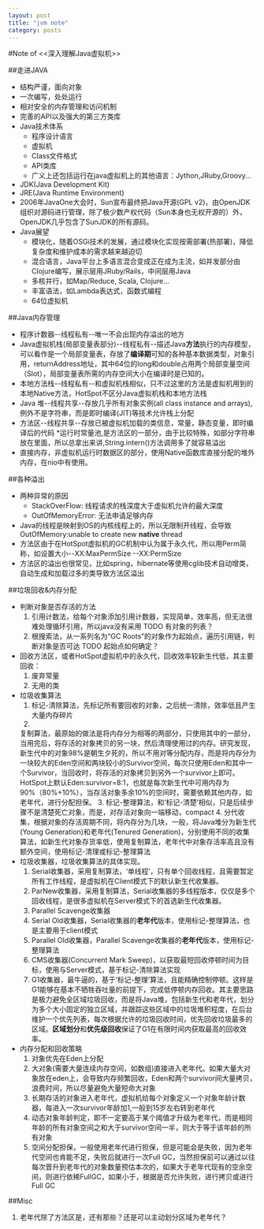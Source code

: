 ```yaml
---
layout: post
title: "jvm note"
category: posts
---
```

#Note of <<深入理解Java虚拟机>>

##走进JAVA
* 结构严谨，面向对象
* 一次编写，处处运行
* 相对安全的内存管理和访问机制
* 完善的API以及强大的第三方类库
* Java技术体系
  * 程序设计语言
  * 虚拟机
  * Class文件格式
  * API类库
  * 广义上还包括运行在java虚拟机上的其他语言：Jython,JRuby,Groovy...
* JDK(Java Development Kit)
* JRE(Java Runtime Environment)
* 2006年JavaOne大会时，Sun宣布最终把Java开源(GPL v2)，由OpenJDK组织对源码进行管理，除了极少数产权代码（Sun本身也无权开源的）外，OpenJDK几乎包含了SunJDK的所有源码。
* Java展望
  * 模块化，随着OSGi技术的发展，通过模块化实现按需部署(热部署)，降低复杂度和维护成本的需求越来越迫切
  * 混合语言，Java平台上多语言混合变成正在成为主流，如并发部分由Clojure编写，展示层用JRuby/Rails，中间层用Java
  * 多核并行，如Map/Reduce, Scala, Clojure...
  * 丰富语法，如Lambda表达式，函数式编程
  * 64位虚拟机

##Java内存管理
  * 程序计数器--线程私有--唯一不会出现内存溢出的地方
  * Java虚拟机栈(局部变量表部分)--线程私有--描述Java**方法**执行的内存模型，可以看作是一个局部变量表，存放了**编译期**可知的各种基本数据类型，对象引用，returnAddress地址，其中64位的long和double占用两个局部变量空间（Slot），局部变量表所需的内存空间大小在编译时是已知的。
  * 本地方法栈--线程私有--和虚拟机栈相似，只不过这里的方法是虚拟机用到的本地Native方法，HotSpot不区分Java虚拟机栈和本地方法栈
  * Java 堆--线程共享--存放几乎所有对象实例(all class instance and arrays),例外不是字符串，而是即时编译(JIT)等技术允许栈上分配
  * 方法区--线程共享--存放已被虚拟机加载的类信息，常量，静态变量，即时编译后的代码
    *运行时常量池,是方法区的一部分，由于比较特殊，如部分字符串放在里面，所以总拿出来讲,String.intern()方法调用多了就容易溢出
  * 直接内存，非虚拟机运行时数据区的部分，使用Native函数库直接分配的堆外内存，在nio中有使用。

##各种溢出
  * 两种异常的原因
    * StackOverFlow: 线程请求的栈深度大于虚拟机允许的最大深度
    * OutOfMemoryError: 无法申请足够内存
  * Java的线程是映射到OS的内核线程上的，所以无限制开线程，会导致OutOfMemory:unable to create new **native** thread
  * 方法区由于在HotSpot虚拟机的GC机制中认为属于永久代，所以用Perm简称，如设置大小--XX:MaxPermSize --XX:PermSize
  * 方法区的溢出也很常见，比如spring，hibernate等使用cglib技术自动增类，自动生成和加载过多的类导致方法区溢出

##垃圾回收&内存分配
  * 判断对象是否存活的方法
    1. 引用计数法，给每个对象添加引用计数器，实现简单，效率高，但无法很难处理循环引用，所以java没有采用 TODO 有对象的列表？
    2. 根搜索法，从一系列名为“GC Roots”的对象作为起始点，遍历引用链，判断对象是否可达 TODO 起始点如何确定？
  * 回收方法区，或者HotSpot虚拟机中的永久代，回收效率较新生代低，其主要回收：
    1. 废弃常量
    2. 无用的类
  * 垃圾收集算法
    1. 标记-清除算法，先标记所有要回收的对象，之后统一清除，效率低且产生大量内存碎片
    2.
    复制算法，最原始的做法是将内存分为相等的两部分，只使用其中的一部分，当用完后，将存活的对象拷贝的另一块，然后清理使用过的内存。研究发现，新生代中的对象98%是朝生夕死的，所以不用对等分配内存，而是将内存分为一块较大的Eden空间和两块较小的Survivor空间，每次只使用Eden和其中一个Survivor，当回收时，将存活的对象拷贝到另外一个survivor上即可。HotSpot上默认Eden:survivor=8:1，也就是每次新生代中可用内存为90%（80%+10%），当存活对象多余10%的空间时，需要依赖其他内存，如老年代，进行分配担保。
    3. 标记-整理算法，和‘标记-清楚’相似，只是后续步骤不是清楚死亡对象，而是，对存活对象向一端移动，compact
    4. 分代收集，根据对象的存活周期不同，将内存分为几块，一般，将Java堆分为新生代(Young Generation)和老年代(Tenured Generation)，分别使用不同的收集算法，如新生代对象存货率低，使用复制算法，老年代中对象存活率高且没有额外空间，使用标记-清理或标记-整理算法
  * 垃圾收集器，垃圾收集算法的具体实现。
    1. Serial收集器，采用复制算法，‘单线程’，只有单个回收线程，且需要暂定所有工作线程，是虚拟机在Client模式下的默认新生代收集器。
    2. ParNew收集器，采用复制算法，Serial收集器的多线程版本，仅仅是多个回收线程，是很多虚拟机在Server模式下的首选新生代收集器。
    3. Parallel Scavenge收集器
    4. Serial Old收集器，Serial收集器的**老年代**版本，使用标记-整理算法，也是主要用于client模式
    5. Parallel Old收集器，Parallel Scavenge收集器的**老年代**版本，使用标记-整理算法
    6. CMS收集器(Concurrent Mark Sweep)，以获取最短回收停顿时间为目标，使用与Server模式，基于标记-清除算法实现
    7. G1收集器，最牛逼的，基于‘标记-整理’算法，且能精确控制停顿。这样是G1能够在基本不牺牲吞吐量的前提下，完成低停顿内存回收。其主要思路是极力避免全区域垃圾回收，而是将Java堆，包括新生代和老年代，划分为多个大小固定的独立区域，并跟踪这些区域中的垃圾堆积程度，在后台维护一个优先列表，每次根据允许的垃圾回收时间，优先回收垃圾最多的区域。**区域划分**和**优先级回收**保证了G1在有限时间内获取最高的回收效率。
  * 内存分配和回收策略
    1. 对象优先在Eden上分配
    2. 大对象(需要大量连续内存空间，如数组)直接进入老年代。如果大量大对象放在eden上，会导致内存频繁回收，Eden和两个survivor间大量拷贝，浪费时间，所以尽量避免大量短命大对象
    3. 长期存活的对象进入老年代，虚拟机给每个对象定义一个对象年龄计数器，每进入一次survivor年龄加1,一般到15岁左右转到老年代
    4. 动态对象年龄判定，即不一定要高于某个阈值才升级为老年代，而是相同年龄的所有对象空间之和大于survivor空间一半，则大于等于该年龄的所有对象
    5. 空间分配担保，一般使用老年代进行担保，但是可能会是失败，因为老年代空间也肯能不足，失败后就进行一次Full GC，当然担保前可以通过以往每次晋升到老年代的对象数量预估本次的，如果大于老年代现有的空余空间，则进行依稀FullGC，如果小于，根据是否允许失败，进行拷贝或进行Full GC


##Misc
  1. 老年代除了方法区是，还有那些？还是可以主动划分区域为老年代？
